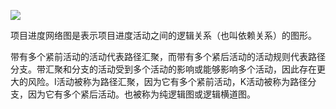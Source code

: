 ![](https://raw.githubusercontent.com/a812305914/PMP/main/img/202210070048550.png)

项目进度网络图是表示项目进度活动之间的逻辑关系（也叫依赖关系）的图形。

带有多个紧前活动的活动代表路径汇聚，而带有多个紧后活动的活动规则代表路径分支。带汇聚和分支的活动受到多个活动的影响或能够影响多个活动，因此存在更大的风险。I活动被称为路径汇聚，因为它有多个紧前活动，K活动被称为路径分支，因为它有多个紧后活动。也被称为纯逻辑图或逻辑横道图。